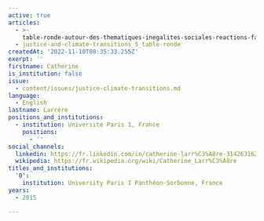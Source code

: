 ```yaml
---
active: true
articles:
  - >-
    table-ronde-autour-des-thematiques-inegalites-sociales-reactions-face-au-changement-et-gouvernance-et-democratie-
  - justice-and-climate-transitions_5_table-ronde
createdAt: '2022-11-10T08:35:33.255Z'
exerpt: ''
firstname: Catherine
is_institution: false
issue:
  - content/issues/justice-climate-transitions.md
language:
  - English
lastname: Larrère
positions_and_institutions:
  - institution: Université Paris 1, France
    positions:
      - ''
social_channels:
  linkedin: https://fr.linkedin.com/in/catherine-larr%C3%A8re-314263162
  wikipedia: https://fr.wikipedia.org/wiki/Catherine_Larr%C3%A8re
titles_and_institutions:
  '0':
    institution: University Paris I Panthéon-Sorbonne, France
years:
  - 2015

---
```

